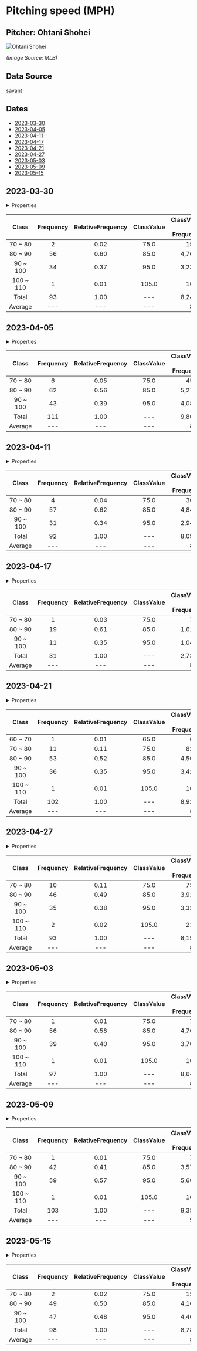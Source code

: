 # Pitching speed (MPH)

## Pitcher: Ohtani Shohei

![Ohtani Shohei](https://img.mlbstatic.com/mlb-photos/image/upload/w_180,d_people:generic:headshot:silo:current.png,q_auto:best,f_auto/v1/people/660271/headshot/silo/current)

*(Image Source: MLB)*

## Data Source

[savant](https://baseballsavant.mlb.com/)

## Dates

- [2023-03-30](#2023-03-30)
- [2023-04-05](#2023-04-05)
- [2023-04-11](#2023-04-11)
- [2023-04-17](#2023-04-17)
- [2023-04-21](#2023-04-21)
- [2023-04-27](#2023-04-27)
- [2023-05-03](#2023-05-03)
- [2023-05-09](#2023-05-09)
- [2023-05-15](#2023-05-15)

## 2023-03-30

<details><summary>Properties</summary>

|Property|Value|
|:---|---:|
|ClassRange|10|
|Max|100|
|Min|76|
|DataRange|24|
|Mode|85|
|Average|88.7|
|Median|86|
|FirstQuartile|83.5|
|ThirdQuartile|96.5|
|InterQuartileRange|13|
</details>

|Class|Frequency|RelativeFrequency|ClassValue|ClassValue * Frequency|
|:---:|:---:|:---:|:---:|---:|
|70 ~ 80|2|0.02|75.0|150.0|
|80 ~ 90|56|0.60|85.0|4,760.0|
|90 ~ 100|34|0.37|95.0|3,230.0|
|100 ~ 110|1|0.01|105.0|105.0|
|Total|93|1.00|---|8,245.0|
|Average|---|---|---|88.7|


## 2023-04-05

<details><summary>Properties</summary>

|Property|Value|
|:---|---:|
|ClassRange|10|
|Max|98|
|Min|74|
|DataRange|24|
|Mode|85|
|Average|88.3|
|Median|86|
|FirstQuartile|83|
|ThirdQuartile|94|
|InterQuartileRange|11|
</details>

|Class|Frequency|RelativeFrequency|ClassValue|ClassValue * Frequency|
|:---:|:---:|:---:|:---:|---:|
|70 ~ 80|6|0.05|75.0|450.0|
|80 ~ 90|62|0.56|85.0|5,270.0|
|90 ~ 100|43|0.39|95.0|4,085.0|
|Total|111|1.00|---|9,805.0|
|Average|---|---|---|88.3|


## 2023-04-11

<details><summary>Properties</summary>

|Property|Value|
|:---|---:|
|ClassRange|10|
|Max|98|
|Min|73|
|DataRange|25|
|Mode|85|
|Average|87.9|
|Median|83|
|FirstQuartile|82|
|ThirdQuartile|93|
|InterQuartileRange|11|
</details>

|Class|Frequency|RelativeFrequency|ClassValue|ClassValue * Frequency|
|:---:|:---:|:---:|:---:|---:|
|70 ~ 80|4|0.04|75.0|300.0|
|80 ~ 90|57|0.62|85.0|4,845.0|
|90 ~ 100|31|0.34|95.0|2,945.0|
|Total|92|1.00|---|8,090.0|
|Average|---|---|---|87.9|


## 2023-04-17

<details><summary>Properties</summary>

|Property|Value|
|:---|---:|
|ClassRange|10|
|Max|98|
|Min|78|
|DataRange|20|
|Mode|85|
|Average|88.2|
|Median|85|
|FirstQuartile|82|
|ThirdQuartile|91|
|InterQuartileRange|9|
</details>

|Class|Frequency|RelativeFrequency|ClassValue|ClassValue * Frequency|
|:---:|:---:|:---:|:---:|---:|
|70 ~ 80|1|0.03|75.0|75.0|
|80 ~ 90|19|0.61|85.0|1,615.0|
|90 ~ 100|11|0.35|95.0|1,045.0|
|Total|31|1.00|---|2,735.0|
|Average|---|---|---|88.2|


## 2023-04-21

<details><summary>Properties</summary>

|Property|Value|
|:---|---:|
|ClassRange|10|
|Max|100|
|Min|68|
|DataRange|32|
|Mode|85|
|Average|87.5|
|Median|86.5|
|FirstQuartile|83|
|ThirdQuartile|91|
|InterQuartileRange|8|
</details>

|Class|Frequency|RelativeFrequency|ClassValue|ClassValue * Frequency|
|:---:|:---:|:---:|:---:|---:|
|60 ~ 70|1|0.01|65.0|65.0|
|70 ~ 80|11|0.11|75.0|825.0|
|80 ~ 90|53|0.52|85.0|4,505.0|
|90 ~ 100|36|0.35|95.0|3,420.0|
|100 ~ 110|1|0.01|105.0|105.0|
|Total|102|1.00|---|8,920.0|
|Average|---|---|---|87.5|


## 2023-04-27

<details><summary>Properties</summary>

|Property|Value|
|:---|---:|
|ClassRange|10|
|Max|101|
|Min|70|
|DataRange|31|
|Mode|85|
|Average|88.1|
|Median|87|
|FirstQuartile|82|
|ThirdQuartile|95|
|InterQuartileRange|13|
</details>

|Class|Frequency|RelativeFrequency|ClassValue|ClassValue * Frequency|
|:---:|:---:|:---:|:---:|---:|
|70 ~ 80|10|0.11|75.0|750.0|
|80 ~ 90|46|0.49|85.0|3,910.0|
|90 ~ 100|35|0.38|95.0|3,325.0|
|100 ~ 110|2|0.02|105.0|210.0|
|Total|93|1.00|---|8,195.0|
|Average|---|---|---|88.1|


## 2023-05-03

<details><summary>Properties</summary>

|Property|Value|
|:---|---:|
|ClassRange|10|
|Max|100|
|Min|75|
|DataRange|25|
|Mode|85|
|Average|89.1|
|Median|86|
|FirstQuartile|84|
|ThirdQuartile|97|
|InterQuartileRange|13|
</details>

|Class|Frequency|RelativeFrequency|ClassValue|ClassValue * Frequency|
|:---:|:---:|:---:|:---:|---:|
|70 ~ 80|1|0.01|75.0|75.0|
|80 ~ 90|56|0.58|85.0|4,760.0|
|90 ~ 100|39|0.40|95.0|3,705.0|
|100 ~ 110|1|0.01|105.0|105.0|
|Total|97|1.00|---|8,645.0|
|Average|---|---|---|89.1|


## 2023-05-09

<details><summary>Properties</summary>

|Property|Value|
|:---|---:|
|ClassRange|10|
|Max|100|
|Min|76|
|DataRange|24|
|Mode|95|
|Average|90.8|
|Median|93|
|FirstQuartile|85|
|ThirdQuartile|95|
|InterQuartileRange|10|
</details>

|Class|Frequency|RelativeFrequency|ClassValue|ClassValue * Frequency|
|:---:|:---:|:---:|:---:|---:|
|70 ~ 80|1|0.01|75.0|75.0|
|80 ~ 90|42|0.41|85.0|3,570.0|
|90 ~ 100|59|0.57|95.0|5,605.0|
|100 ~ 110|1|0.01|105.0|105.0|
|Total|103|1.00|---|9,355.0|
|Average|---|---|---|90.8|


## 2023-05-15

<details><summary>Properties</summary>

|Property|Value|
|:---|---:|
|ClassRange|10|
|Max|99|
|Min|77|
|DataRange|22|
|Mode|85|
|Average|89.6|
|Median|89|
|FirstQuartile|86|
|ThirdQuartile|95|
|InterQuartileRange|9|
</details>

|Class|Frequency|RelativeFrequency|ClassValue|ClassValue * Frequency|
|:---:|:---:|:---:|:---:|---:|
|70 ~ 80|2|0.02|75.0|150.0|
|80 ~ 90|49|0.50|85.0|4,165.0|
|90 ~ 100|47|0.48|95.0|4,465.0|
|Total|98|1.00|---|8,780.0|
|Average|---|---|---|89.6|

